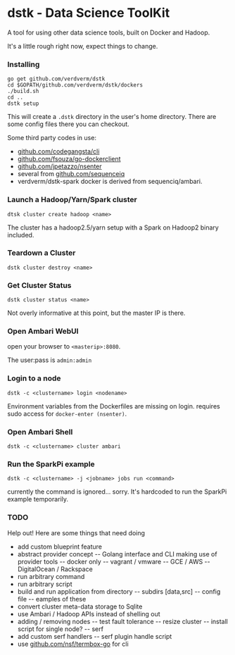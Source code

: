 dstk - Data Science ToolKit
===========================

A tool for using other data science tools,
built on Docker and Hadoop.

It's a little rough right now, expect things to change.

### Installing

```
go get github.com/verdverm/dstk
cd $GOPATH/github.com/verdverm/dstk/dockers
./build.sh
cd ..
dstk setup
```

This will create a `.dstk` directory in the user's home directory.
There are some config files there you can checkout.

Some third party codes in use:

- [github.com/codegangsta/cli](https://github.com/codegangsta/cli)
- [github.com/fsouza/go-dockerclient](https://github.com/fsouza/go-dockerclient)
- [github.com/jpetazzo/nsenter](https://github.com/jpetazzo/nsenter)
- several from [github.com/sequenceiq](https://github.com/sequenceiq)
- verdverm/dstk-spark docker is derived from sequenciq/ambari.


### Launch a Hadoop/Yarn/Spark cluster

`dtsk cluster create hadoop <name>`

The cluster has a hadoop2.5/yarn setup with a Spark on Hadoop2 binary included.

### Teardown a Cluster

`dstk cluster destroy <name>`

### Get Cluster Status

`dstk cluster status <name>`

Not overly informative at this point, but the master IP is there.

### Open Ambari WebUI

open your browser to `<masterip>:8080`.

The user:pass is `admin:admin`

### Login to a node

`dstk -c <clustername> login <nodename>`

Environment variables from the Dockerfiles are missing on login.
requires sudo access for `docker-enter (nsenter)`.

### Open Ambari Shell

`dstk -c <clustername> cluster ambari`

### Run the SparkPi example

`dstk -c <clustername> -j <jobname> jobs run <command>`

currently the command is ignored... sorry.
It's hardcoded to run the SparkPi example temporarily.

### TODO

Help out! Here are some things that need doing

- add custom blueprint feature
- abstract provider concept
  -- Golang interface and CLI making use of provider tools
  -- docker only
  -- vagrant / vmware
  -- GCE / AWS
  -- DigitalOcean / Rackspace
- run arbitrary command
- run arbitrary script
- build and run application from directory
  -- subdirs [data,src]
  -- config file
  -- eamples of these
- convert cluster meta-data storage to Sqlite
- use Ambari / Hadoop APIs instead of shelling out
- adding / removing nodes
  -- test fault tolerance
  -- resize cluster
  -- install script for single node?
  -- serf
- add custom serf handlers
  -- serf plugin handle script
- use [github.com/nsf/termbox-go](https://github.com/nsf/termbox-go) for cli


